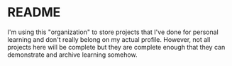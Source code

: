 # README

I'm using this "organization" to store projects that I've done for personal learning and don't really belong on my actual profile. However, not all projects here will be complete but they are complete enough that they can demonstrate and archive learning somehow.

